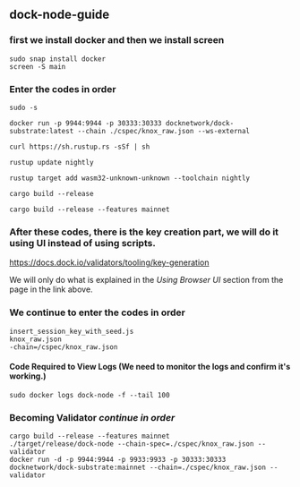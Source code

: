 ## dock-node-guide

### first we install docker and then we install screen
```
sudo snap install docker
screen -S main
```

### Enter the codes in order
```
sudo -s

docker run -p 9944:9944 -p 30333:30333 docknetwork/dock-substrate:latest --chain ./cspec/knox_raw.json --ws-external

curl https://sh.rustup.rs -sSf | sh

rustup update nightly

rustup target add wasm32-unknown-unknown --toolchain nightly

cargo build --release

cargo build --release --features mainnet
```
### After these codes, there is the key creation part, we will do it using UI instead of using scripts.

https://docs.dock.io/validators/tooling/key-generation

We will only do what is explained in the _Using Browser UI_ section from the page in the link above.

### We continue to enter the codes in order
```
insert_session_key_with_seed.js
knox_raw.json
-chain=/cspec/knox_raw.json

```

#### Code Required to View Logs (We need to monitor the logs and confirm it's working.)

```
sudo docker logs dock-node -f --tail 100
```

### Becoming Validator _continue in order_

```
cargo build --release --features mainnet
./target/release/dock-node --chain-spec=./cspec/knox_raw.json --validator 
docker run -d -p 9944:9944 -p 9933:9933 -p 30333:30333 docknetwork/dock-substrate:mainnet --chain=./cspec/knox_raw.json --validator

```
